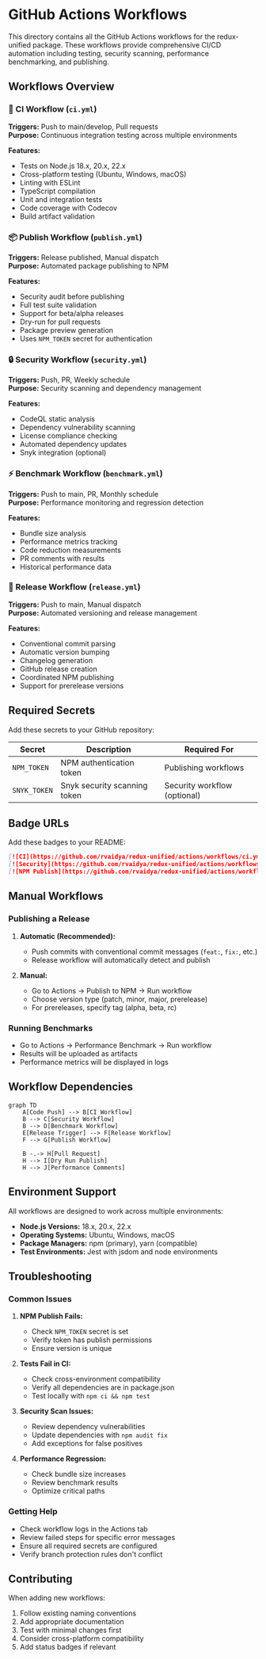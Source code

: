 # GitHub Actions Workflows

This directory contains all the GitHub Actions workflows for the redux-unified package. These workflows provide comprehensive CI/CD automation including testing, security scanning, performance benchmarking, and publishing.

## Workflows Overview

### 🔄 CI Workflow (`ci.yml`)
**Triggers:** Push to main/develop, Pull requests  
**Purpose:** Continuous integration testing across multiple environments

**Features:**
- Tests on Node.js 18.x, 20.x, 22.x
- Cross-platform testing (Ubuntu, Windows, macOS)
- Linting with ESLint
- TypeScript compilation
- Unit and integration tests
- Code coverage with Codecov
- Build artifact validation

### 📦 Publish Workflow (`publish.yml`)
**Triggers:** Release published, Manual dispatch  
**Purpose:** Automated package publishing to NPM

**Features:**
- Security audit before publishing
- Full test suite validation
- Support for beta/alpha releases
- Dry-run for pull requests
- Package preview generation
- Uses `NPM_TOKEN` secret for authentication

### 🔒 Security Workflow (`security.yml`)
**Triggers:** Push, PR, Weekly schedule  
**Purpose:** Security scanning and dependency management

**Features:**
- CodeQL static analysis
- Dependency vulnerability scanning
- License compliance checking
- Automated dependency updates
- Snyk integration (optional)

### ⚡ Benchmark Workflow (`benchmark.yml`)
**Triggers:** Push to main, PR, Monthly schedule  
**Purpose:** Performance monitoring and regression detection

**Features:**
- Bundle size analysis
- Performance metrics tracking
- Code reduction measurements
- PR comments with results
- Historical performance data

### 🚀 Release Workflow (`release.yml`)
**Triggers:** Push to main, Manual dispatch  
**Purpose:** Automated versioning and release management

**Features:**
- Conventional commit parsing
- Automatic version bumping
- Changelog generation
- GitHub release creation
- Coordinated NPM publishing
- Support for prerelease versions

## Required Secrets

Add these secrets to your GitHub repository:

| Secret | Description | Required For |
|--------|-------------|--------------|
| `NPM_TOKEN` | NPM authentication token | Publishing workflows |
| `SNYK_TOKEN` | Snyk security scanning token | Security workflow (optional) |

## Badge URLs

Add these badges to your README:

```markdown
[![CI](https://github.com/rvaidya/redux-unified/actions/workflows/ci.yml/badge.svg)](https://github.com/rvaidya/redux-unified/actions/workflows/ci.yml)
[![Security](https://github.com/rvaidya/redux-unified/actions/workflows/security.yml/badge.svg)](https://github.com/rvaidya/redux-unified/actions/workflows/security.yml)
[![NPM Publish](https://github.com/rvaidya/redux-unified/actions/workflows/publish.yml/badge.svg)](https://github.com/rvaidya/redux-unified/actions/workflows/publish.yml)
```

## Manual Workflows

### Publishing a Release

1. **Automatic (Recommended):**
   - Push commits with conventional commit messages (`feat:`, `fix:`, etc.)
   - Release workflow will automatically detect and publish

2. **Manual:**
   - Go to Actions → Publish to NPM → Run workflow
   - Choose version type (patch, minor, major, prerelease)
   - For prereleases, specify tag (alpha, beta, rc)

### Running Benchmarks

- Go to Actions → Performance Benchmark → Run workflow
- Results will be uploaded as artifacts
- Performance metrics will be displayed in logs

## Workflow Dependencies

```mermaid
graph TD
    A[Code Push] --> B[CI Workflow]
    B --> C[Security Workflow]
    B --> D[Benchmark Workflow]
    E[Release Trigger] --> F[Release Workflow]
    F --> G[Publish Workflow]
    
    B -.-> H[Pull Request]
    H --> I[Dry Run Publish]
    H --> J[Performance Comments]
```

## Environment Support

All workflows are designed to work across multiple environments:

- **Node.js Versions:** 18.x, 20.x, 22.x
- **Operating Systems:** Ubuntu, Windows, macOS
- **Package Managers:** npm (primary), yarn (compatible)
- **Test Environments:** Jest with jsdom and node environments

## Troubleshooting

### Common Issues

1. **NPM Publish Fails:**
   - Check `NPM_TOKEN` secret is set
   - Verify token has publish permissions
   - Ensure version is unique

2. **Tests Fail in CI:**
   - Check cross-environment compatibility
   - Verify all dependencies are in package.json
   - Test locally with `npm ci && npm test`

3. **Security Scan Issues:**
   - Review dependency vulnerabilities
   - Update dependencies with `npm audit fix`
   - Add exceptions for false positives

4. **Performance Regression:**
   - Check bundle size increases
   - Review benchmark results
   - Optimize critical paths

### Getting Help

- Check workflow logs in the Actions tab
- Review failed steps for specific error messages
- Ensure all required secrets are configured
- Verify branch protection rules don't conflict

## Contributing

When adding new workflows:

1. Follow existing naming conventions
2. Add appropriate documentation
3. Test with minimal changes first
4. Consider cross-platform compatibility
5. Add status badges if relevant 